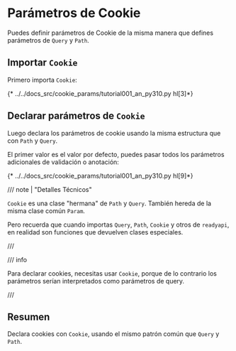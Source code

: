 # Parámetros de Cookie

Puedes definir parámetros de Cookie de la misma manera que defines parámetros de `Query` y `Path`.

## Importar `Cookie`

Primero importa `Cookie`:

{* ../../docs_src/cookie_params/tutorial001_an_py310.py hl[3]*}

## Declarar parámetros de `Cookie`

Luego declara los parámetros de cookie usando la misma estructura que con `Path` y `Query`.

El primer valor es el valor por defecto, puedes pasar todos los parámetros adicionales de validación o anotación:

{* ../../docs_src/cookie_params/tutorial001_an_py310.py hl[9]*}

/// note | "Detalles Técnicos"

`Cookie` es una clase "hermana" de `Path` y `Query`. También hereda de la misma clase común `Param`.

Pero recuerda que cuando importas `Query`, `Path`, `Cookie`  y otros de `readyapi`, en realidad son funciones que devuelven clases especiales.

///

/// info

Para declarar cookies, necesitas usar `Cookie`, porque de lo contrario los parámetros serían interpretados como parámetros de query.

///

## Resumen

Declara cookies con `Cookie`, usando el mismo patrón común que `Query` y `Path`.
